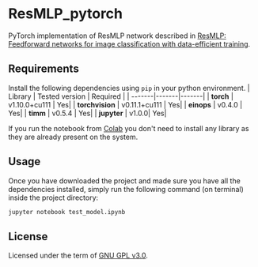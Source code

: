 # ResMLP_pytorch
PyTorch implementation of ResMLP network described in [ResMLP: Feedforward networks for image classification with data-efficient training](https://arxiv.org/abs/2105.03404).

## Requirements
Install the following dependencies using `pip` in your python environment.
| Library | Tested version | Required |
| -------|-------|-------|
| **torch** | v1.10.0+cu111 | Yes|
| **torchvision** | v0.11.1+cu111 | Yes|
| **einops** | v0.4.0 | Yes|
| **timm** | v0.5.4 | Yes|
| **jupyter** | v1.0.0| Yes|

If you run the notebook from [Colab](https://colab.research.google.com/) you don't need to install any library as they are already present on the system.

## Usage
Once you have downloaded the project and made sure you have all the dependencies installed, simply run the following command (on terminal) inside the project directory:
```sh
jupyter notebook test_model.ipynb
```

## License
Licensed under the term of [GNU GPL v3.0](LICENSE).